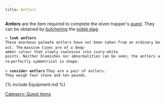 ```yaml
---
title: Antlers
---
```


**Antlers** are the item required to complete the elven trapper's
[quest](Quest#The_Hunt "wikilink"). They can be obtained by
[butchering](butcher "wikilink") the [noble
stag](noble_stag "wikilink").

`> `**`look antlers`**` `
`These enormous palmate antlers have not been taken from an ordinary beast. The`
`massive tines are of a deep-amber colour that slowly coalesces into ivory-white`
`points. Neither blemishes nor abnormalities can be seen; the antlers are`
`perfectly symmetrical in shape.`

`> `**`consider antlers`**
`They are a pair of antlers.`
`They weigh four stone and ten pounds.`

{% include Equipment.md %}

[Category: Quest items](Category:_Quest_items "wikilink")